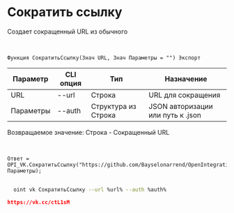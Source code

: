 ﻿---
sidebar_position: 5
---

# Сократить ссылку
 Создает сокращенный URL из обычного


<br/>


`Функция СократитьСсылку(Знач URL, Знач Параметры = "") Экспорт`

  | Параметр | CLI опция | Тип | Назначение |
  |-|-|-|-|
  | URL | --url | Строка | URL для сокращения |
  | Параметры | --auth | Структура из Строка | JSON авторизации или путь к .json |

  
  Возвращаемое значение:  Строка - Сокращенный URL 

<br/>




```bsl title="Пример кода"
Ответ = OPI_VK.СократитьСсылку("https://github.com/Bayselonarrend/OpenIntegrations", Параметры);
```
	


```sh title="Пример команды CLI"
    
  oint vk СократитьСсылку --url %url% --auth %auth%

```

```json title="Результат"
https://vk.cc/ctL1sM
```
